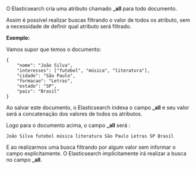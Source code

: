 O Elasticsearch cria uma atributo chamado **_all** para todo documento.

Assim é possível realizar buscas filtrando o valor de todos os atributo, sem a necessidade de definir qual atributo será filtrado.

**Exemplo:**

Vamos supor que temos o documento:

```shell
{
    "nome": "João Silva",
    "interesses": ["futebol", "música", "literatura"],
    "cidade": "São Paulo",
    "formacao": "Letras",
    "estado": "SP",
    "pais": "Brasil"
}
```

Ao salvar este documento, o Elasticsearch indexa o campo **_all** e seu valor será a concatenação dos valores de todos os atributos.

Logo para o documento acima, o campo **_all** será :

`João Silva futebol música literatura São Paulo Letras SP Brasil`

E ao realizarmos uma busca filtrando por algum valor sem informar o campo explicitamente. O Elasticsearch implicitamente irá realizar a busca no campo **_all**.